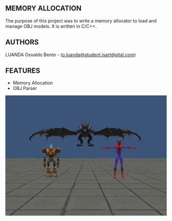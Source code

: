 ## MEMORY ALLOCATION
The purpose of this project was to write a memory allocator to load and manage OBJ models.
It is written in C/C++.


## AUTHORS
LUANDA Osvaldo Bento - (o.luanda@student.isartdigital.com)

## FEATURES
- Memory Allocation
- OBJ Parser
    

	
	 
<img src="ScreenShots/Scene.png">






